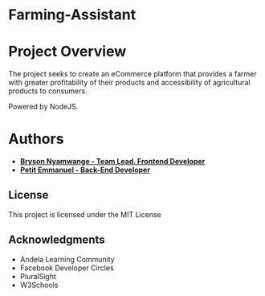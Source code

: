 # Farming-Assistant

# Project Overview 
The project seeks to create an eCommerce platform that provides a farmer with greater profitability of their products and accessibility of agricultural products to consumers.

Powered by NodeJS.

# Authors

- **[Bryson Nyamwange - Team Lead. Frontend Developer](https://github.com/brysonwaisi)**
- **[Petit Emmanuel - Back-End Developer](https://github.com/PetitKwoba)**

## License

This project is licensed under the MIT License

## Acknowledgments
-   Andela Learning Community
-   Facebook Developer Circles
-   PluralSight
-   W3Schools
